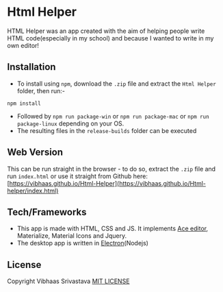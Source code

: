 # Html Helper

HTML Helper was an app created with the aim of helping people write HTML code(especially in my school) and because I wanted to write in my own editor!

## Installation

* To install using `npm`, download the `.zip` file and extract the `Html Helper` folder, then run:-
```
npm install
```
* Followed by `npm run package-win` or `npm run package-mac` or `npm run package-linux` depending on your OS.
* The resulting files in the `release-builds` folder can be executed

## Web Version

This can be run straight in the browser - to do so, extract the `.zip` file and run `index.html` or use it straight from Github here: [https://vibhaas.github.io/Html-Helper](https://vibhaas.github.io/Html-helper/index.html)

## Tech/Frameworks
* This app is made with HTML, CSS and JS. It implements [Ace editor](https://ace.c9.io/), Materialize, Material Icons and Jquery.
* The desktop app is written in [Electron](https://electronjs.org/)(Nodejs)

## License
Copyright Vibhaas Srivastava [MIT LICENSE](https://choosealicense.com/licenses/mit/)
